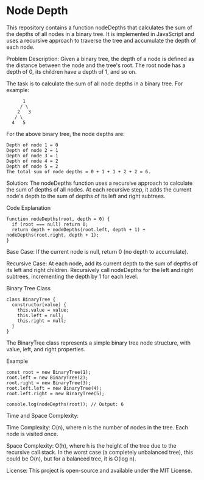 # Node Depth

This repository contains a function nodeDepths that calculates the sum of the depths of all nodes in a binary tree. It is implemented in JavaScript and uses a recursive approach to traverse the tree and accumulate the depth of each node.

Problem Description: Given a binary tree, the depth of a node is defined as the distance between the node and the tree's root. The root node has a depth of 0, its children have a depth of 1, and so on.

The task is to calculate the sum of all node depths in a binary tree. For example:


          1
         / \
        2   3
       / \
      4   5
      
For the above binary tree, the node depths are:

	Depth of node 1 = 0
	Depth of node 2 = 1
	Depth of node 3 = 1
	Depth of node 4 = 2
	Depth of node 5 = 2
	The total sum of node depths = 0 + 1 + 1 + 2 + 2 = 6.

Solution: The nodeDepths function uses a recursive approach to calculate the sum of depths of all nodes. At each recursive step, it adds the current node's depth to the sum of depths of its left and right subtrees.

Code Explanation

	function nodeDepths(root, depth = 0) {
	  if (root === null) return 0;
	  return depth + nodeDepths(root.left, depth + 1) + nodeDepths(root.right, depth + 1);
	}
Base Case: If the current node is null, return 0 (no depth to accumulate).

Recursive Case: At each node, add its current depth to the sum of depths of its left and right children. Recursively call nodeDepths for the left and right subtrees, incrementing the depth by 1 for each level.

Binary Tree Class

	class BinaryTree {
	  constructor(value) {
	    this.value = value;
	    this.left = null;
	    this.right = null;
	  }
	}
 
The BinaryTree class represents a simple binary tree node structure, with value, left, and right properties.


Example

	const root = new BinaryTree(1);
	root.left = new BinaryTree(2);
	root.right = new BinaryTree(3);
	root.left.left = new BinaryTree(4);
	root.left.right = new BinaryTree(5);

	console.log(nodeDepths(root)); // Output: 6
 
Time and Space Complexity:

Time Complexity: O(n), where n is the number of nodes in the tree. Each node is visited once.

Space Complexity: O(h), where h is the height of the tree due to the recursive call stack. In the worst case (a completely unbalanced tree), this could be O(n), but for a balanced tree, it is O(log n).

License: This project is open-source and available under the MIT License.
